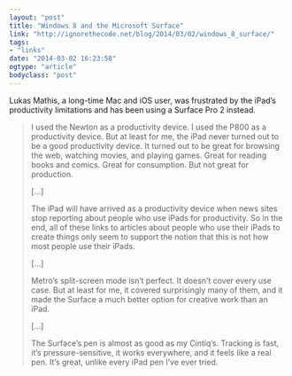 ```yaml
---
layout: "post"
title: "Windows 8 and the Microsoft Surface"
link: "http://ignorethecode.net/blog/2014/03/02/windows_8_surface/"
tags: 
- "links"
date: "2014-03-02 16:23:58"
ogtype: "article"
bodyclass: "post"
---
```


Lukas Mathis, a long-time Mac and iOS user, was frustrated by the iPad’s productivity limitations and has been using a Surface Pro 2 instead.

> I used the Newton as a productivity device. I used the P800 as a productivity device. But at least for me, the iPad never turned out to be a good productivity device. It turned out to be great for browsing the web, watching movies, and playing games. Great for reading books and comics. Great for consumption. But not great for production.
> 
> […]
> 
> The iPad will have arrived as a productivity device when news sites stop reporting about people who use iPads for productivity. So in the end, all of these links to articles about people who use their iPads to create things only seem to support the notion that this is not how most people use their iPads.
> 
> […]
> 
> Metro’s split-screen mode isn’t perfect. It doesn’t cover every use case. But at least for me, it covered surprisingly many of them, and it made the Surface a much better option for creative work than an iPad.
> 
> […]
> 
> The Surface’s pen is almost as good as my Cintiq’s. Tracking is fast, it’s pressure-sensitive, it works everywhere, and it feels like a real pen. It’s great, unlike every iPad pen I’ve ever tried.